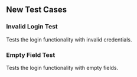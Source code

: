 ## New Test Cases

### Invalid Login Test
Tests the login functionality with invalid credentials.

### Empty Field Test
Tests the login functionality with empty fields.
